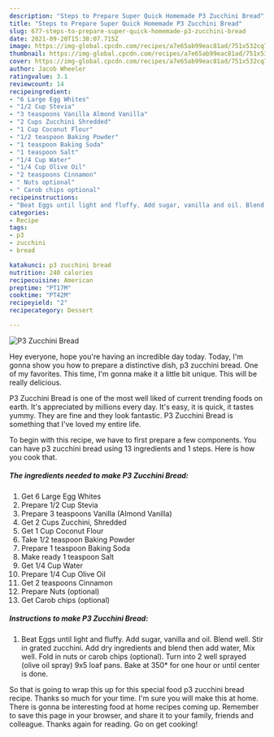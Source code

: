 ```yaml
---
description: "Steps to Prepare Super Quick Homemade P3 Zucchini Bread"
title: "Steps to Prepare Super Quick Homemade P3 Zucchini Bread"
slug: 677-steps-to-prepare-super-quick-homemade-p3-zucchini-bread
date: 2021-09-20T15:38:07.715Z
image: https://img-global.cpcdn.com/recipes/a7e65ab99eac81ad/751x532cq70/p3-zucchini-bread-recipe-main-photo.jpg
thumbnail: https://img-global.cpcdn.com/recipes/a7e65ab99eac81ad/751x532cq70/p3-zucchini-bread-recipe-main-photo.jpg
cover: https://img-global.cpcdn.com/recipes/a7e65ab99eac81ad/751x532cq70/p3-zucchini-bread-recipe-main-photo.jpg
author: Jacob Wheeler
ratingvalue: 3.1
reviewcount: 14
recipeingredient:
- "6 Large Egg Whites"
- "1/2 Cup Stevia"
- "3 teaspoons Vanilla Almond Vanilla"
- "2 Cups Zucchini Shredded"
- "1 Cup Coconut Flour"
- "1/2 teaspoon Baking Powder"
- "1 teaspoon Baking Soda"
- "1 teaspoon Salt"
- "1/4 Cup Water"
- "1/4 Cup Olive Oil"
- "2 teaspoons Cinnamon"
- " Nuts optional"
- " Carob chips optional"
recipeinstructions:
- "Beat Eggs until light and fluffy. Add sugar, vanilla and oil. Blend well. Stir in grated zucchini. Add dry ingredients and blend then add water, Mix well. Fold in nuts or carob chips (optional). Turn into 2 well sprayed (olive oil spray) 9x5 loaf pans. Bake at 350* for one hour or until center is done."
categories:
- Recipe
tags:
- p3
- zucchini
- bread

katakunci: p3 zucchini bread 
nutrition: 240 calories
recipecuisine: American
preptime: "PT17M"
cooktime: "PT42M"
recipeyield: "2"
recipecategory: Dessert

---
```



![P3 Zucchini Bread](https://img-global.cpcdn.com/recipes/a7e65ab99eac81ad/751x532cq70/p3-zucchini-bread-recipe-main-photo.jpg)

Hey everyone, hope you're having an incredible day today. Today, I'm gonna show you how to prepare a distinctive dish, p3 zucchini bread. One of my favorites. This time, I'm gonna make it a little bit unique. This will be really delicious.

P3 Zucchini Bread is one of the most well liked of current trending foods on earth. It's appreciated by millions every day. It's easy, it is quick, it tastes yummy. They are fine and they look fantastic. P3 Zucchini Bread is something that I've loved my entire life.




To begin with this recipe, we have to first prepare a few components. You can have p3 zucchini bread using 13 ingredients and 1 steps. Here is how you cook that.

<!--inarticleads1-->

##### The ingredients needed to make P3 Zucchini Bread:

1. Get 6 Large Egg Whites
1. Prepare 1/2 Cup Stevia
1. Prepare 3 teaspoons Vanilla (Almond Vanilla)
1. Get 2 Cups Zucchini, Shredded
1. Get 1 Cup Coconut Flour
1. Take 1/2 teaspoon Baking Powder
1. Prepare 1 teaspoon Baking Soda
1. Make ready 1 teaspoon Salt
1. Get 1/4 Cup Water
1. Prepare 1/4 Cup Olive Oil
1. Get 2 teaspoons Cinnamon
1. Prepare  Nuts (optional)
1. Get  Carob chips (optional)




<!--inarticleads2-->

##### Instructions to make P3 Zucchini Bread:

1. Beat Eggs until light and fluffy. Add sugar, vanilla and oil. Blend well. Stir in grated zucchini. Add dry ingredients and blend then add water, Mix well. Fold in nuts or carob chips (optional). Turn into 2 well sprayed (olive oil spray) 9x5 loaf pans. Bake at 350* for one hour or until center is done.




So that is going to wrap this up for this special food p3 zucchini bread recipe. Thanks so much for your time. I'm sure you will make this at home. There is gonna be interesting food at home recipes coming up. Remember to save this page in your browser, and share it to your family, friends and colleague. Thanks again for reading. Go on get cooking!
